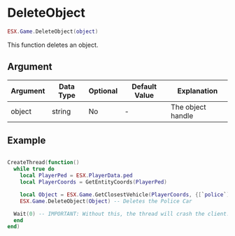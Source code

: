 # DeleteObject

```lua
ESX.Game.DeleteObject(object)
```

This function deletes an object.

## Argument

| Argument | Data Type | Optional | Default Value | Explanation       |
|----------|-----------|----------|---------------|-------------------|
| object   | string    | No       | -             | The object handle |

## Example

```lua

CreateThread(function()
  while true do 
    local PlayerPed = ESX.PlayerData.ped 
    local PlayerCoords = GetEntityCoords(PlayerPed)

    local Object = ESX.Game.GetClosestVehicle(PlayerCoords, {[`police`] = true}) -- will grab the closest Police Car to the player
    ESX.Game.DeleteObject(Object) -- Deletes the Police Car

  Wait(0) -- IMPORTANT: Without this, the thread will crash the client.
  end
end)

```
